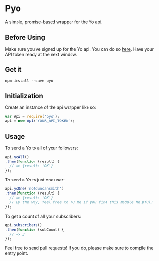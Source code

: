 # Pyo 

A simple, promise-based wrapper for the Yo api.


## Before Using

Make sure you've signed up for the Yo api.  You can do so [here](http://yoapi.justyo.co/).
Have your API token ready at the next window.


## Get it

`npm install --save pyo`

## Initialization

Create an instance of the api wrapper like so:

```javascript
var Api = require('pyo');
api = new Api('YOUR_API_TOKEN');
```

## Usage

To send a Yo to all of your followers: 

```javascript
api.yoAll()
.then(function (result) {
  // => {result: 'OK'}
});
```

To send a Yo to just one user:

```javascript
api.yoOne('notduncansmith')
.then(function (result) {
  // => {result: 'OK'}
  // By the way, feel free to YO me if you find this module helpful!
});
```

To get a count of all your subscribers:

```javascript
qpi.subscribers()
.then(function (subCount) {
  // => 3
});
```

Feel free to send pull requests!  If you do, please make sure to compile the entry point.

